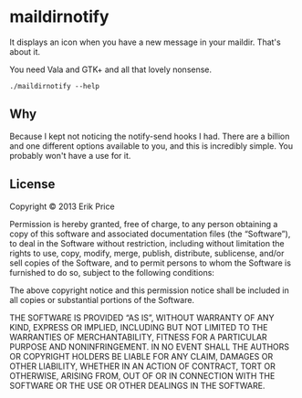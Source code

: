 maildirnotify
=============

It displays an icon when you have a new message in your
maildir. That's about it.

You need Vala and GTK+ and all that lovely nonsense.

`./maildirnotify --help`

Why
---

Because I kept not noticing the notify-send hooks I had. There are a
billion and one different options available to you, and this is
incredibly simple. You probably won't have a use for it.

License
-------

Copyright © 2013 Erik Price

Permission is hereby granted, free of charge, to any person obtaining
a copy of this software and associated documentation files (the
“Software”), to deal in the Software without restriction, including
without limitation the rights to use, copy, modify, merge, publish,
distribute, sublicense, and/or sell copies of the Software, and to
permit persons to whom the Software is furnished to do so, subject to
the following conditions:

The above copyright notice and this permission notice shall be
included in all copies or substantial portions of the Software.

THE SOFTWARE IS PROVIDED “AS IS”, WITHOUT WARRANTY OF ANY KIND,
EXPRESS OR IMPLIED, INCLUDING BUT NOT LIMITED TO THE WARRANTIES OF
MERCHANTABILITY, FITNESS FOR A PARTICULAR PURPOSE AND
NONINFRINGEMENT. IN NO EVENT SHALL THE AUTHORS OR COPYRIGHT HOLDERS BE
LIABLE FOR ANY CLAIM, DAMAGES OR OTHER LIABILITY, WHETHER IN AN ACTION
OF CONTRACT, TORT OR OTHERWISE, ARISING FROM, OUT OF OR IN CONNECTION
WITH THE SOFTWARE OR THE USE OR OTHER DEALINGS IN THE SOFTWARE.
